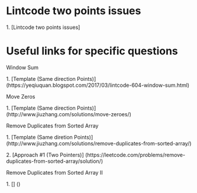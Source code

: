 # Lintcode two points issues
<p>1. [Lintcode two points issues]

# Useful links for specific questions
<p>Window Sum
<p>1. [Template (Same direction Points)] (https://yeqiuquan.blogspot.com/2017/03/lintcode-604-window-sum.html)

<p>Move Zeros
<p>1. [Template (Same direction Points)] (http://www.jiuzhang.com/solutions/move-zeroes/)

<p>Remove Duplicates from Sorted Array
<p>1. [Template (Same diretion Points)] (http://www.jiuzhang.com/solutions/remove-duplicates-from-sorted-array/)
<p>2. [Approach #1 (Two Pointers)] (https://leetcode.com/problems/remove-duplicates-from-sorted-array/solution/)

<p>Remove Duplicates from Sorted Array II
<p>1. [] ()
